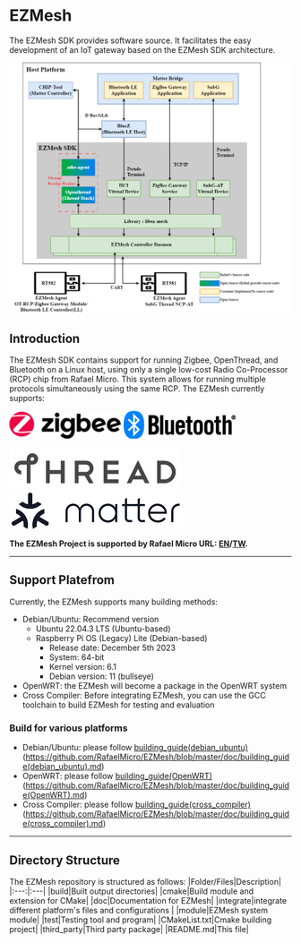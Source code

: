 # EZMesh
The EZMesh SDK provides software source. It facilitates the easy development of an IoT gateway based on the EZMesh SDK architecture.

![ezmsh](./doc/img/ezmesh_.png)
## Introduction

The EZMesh SDK contains support for running Zigbee, OpenThread, and Bluetooth on a Linux host, using only a single low-cost Radio Co-Processor (RCP) chip from Rafael Micro. This system allows for running multiple protocols simultaneously using the same RCP.
The EZMesh currently supports:

![Zigbee_L](./doc/img/Zigbee_logo.png) ![BluetoothLE_L](./doc/img/Bluetooth_logo.png)

![Thread_L](./doc/img/Thread_logo_rgb.png) ![Matter_L](./doc/img/matter_logo.png)


**The EZMesh Project is supported by Rafael Micro URL: [EN](https://www.rafaelmicro.com/en/)/[TW](https://www.rafaelmicro.com/tw/).**

---

## Support Platefrom

Currently, the EZMesh supports many building methods:

- Debian/Ubuntu: Recommend version
  - Ubuntu 22.04.3 LTS (Ubuntu-based)
  - Raspberry Pi OS (Legacy) Lite (Debian-based)
    - Release date: December 5th 2023
    - System: 64-bit
    - Kernel version: 6.1
    - Debian version: 11 (bullseye)
- OpenWRT: the EZMesh will become a package in the OpenWRT system
- Cross Compiler: Before integrating EZMesh, you can use the GCC toolchain to build EZMesh for testing and evaluation

### Build for various platforms

- Debian/Ubuntu: please follow [building_guide(debian_ubuntu)](doc/building_guide(debian_ubuntu).md) (<https://github.com/RafaelMicro/EZMesh/blob/master/doc/building_guide(debian_ubuntu).md>)
- OpenWRT: please follow [building_guide(OpenWRT)](doc/building_guide(OpenWRT).md) (<https://github.com/RafaelMicro/EZMesh/blob/master/doc/building_guide(OpenWRT).md>)
- Cross Compiler: please follow [building_guide(cross_compiler)](doc/building_guide(cross_compiler).md) (<https://github.com/RafaelMicro/EZMesh/blob/master/doc/building_guide(cross_compiler).md>)

---

## Directory Structure

The EZMesh repository is structured as follows:
|Folder/Files|Description|
|:---:|:---|
|build|Built output directories|
|cmake|Build module and extension for CMake|
|doc|Documentation for EZMesh|
|integrate|integrate different platform's files and configurations |
|module|EZMesh system module|
|test|Testing tool and program|
|CMakeList.txt|Cmake building project|
|third_party|Third party package|
|README.md|This file|
